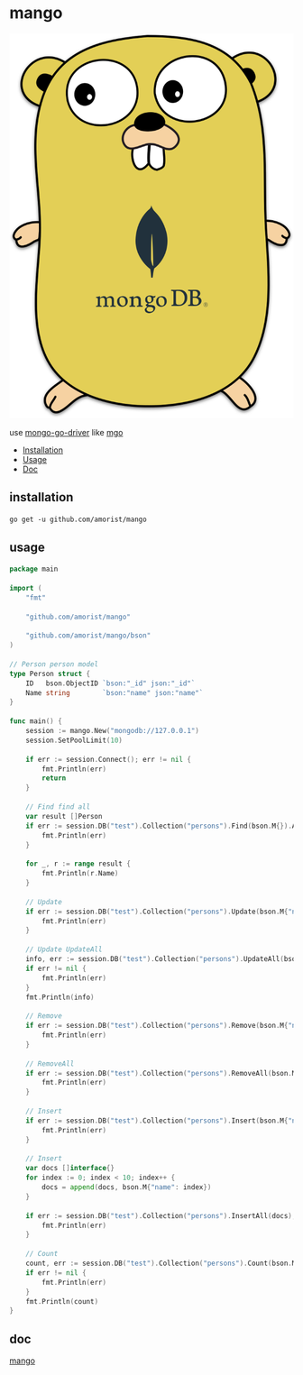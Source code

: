 # mango

![mango](./logo/mango.svg)

use [mongo-go-driver](https://github.com/mongodb/mongo-go-driver) like [mgo](https://github.com/globalsign/mgo)

- [Installation](#installation)
- [Usage](#usage)
- [Doc](#doc)

## installation

`go get -u github.com/amorist/mango`

## usage

```go
package main

import (
    "fmt"

    "github.com/amorist/mango"

    "github.com/amorist/mango/bson"
)

// Person person model
type Person struct {
    ID   bson.ObjectID `bson:"_id" json:"_id"`
    Name string        `bson:"name" json:"name"`
}

func main() {
    session := mango.New("mongodb://127.0.0.1")
    session.SetPoolLimit(10)

    if err := session.Connect(); err != nil {
        fmt.Println(err)
        return
    }

    // Find find all
    var result []Person
    if err := session.DB("test").Collection("persons").Find(bson.M{}).All(&result); err != nil {
        fmt.Println(err)
    }

    for _, r := range result {
        fmt.Println(r.Name)
    }

    // Update
    if err := session.DB("test").Collection("persons").Update(bson.M{"name": "name1"}, bson.M{"$set": bson.M{"name": "name2"}}); err != nil {
        fmt.Println(err)
    }

    // Update UpdateAll
    info, err := session.DB("test").Collection("persons").UpdateAll(bson.M{"name": "name1"}, bson.M{"$set": bson.M{"name": "name"}})
    if err != nil {
        fmt.Println(err)
    }
    fmt.Println(info)

    // Remove
    if err := session.DB("test").Collection("persons").Remove(bson.M{"name": "name"}); err != nil {
        fmt.Println(err)
    }

    // RemoveAll
    if err := session.DB("test").Collection("persons").RemoveAll(bson.M{"name": "name"}); err != nil {
        fmt.Println(err)
    }

    // Insert
    if err := session.DB("test").Collection("persons").Insert(bson.M{"name": "name"}); err != nil {
        fmt.Println(err)
    }

    // Insert
    var docs []interface{}
    for index := 0; index < 10; index++ {
        docs = append(docs, bson.M{"name": index})
    }

    if err := session.DB("test").Collection("persons").InsertAll(docs); err != nil {
        fmt.Println(err)
    }

    // Count
    count, err := session.DB("test").Collection("persons").Count(bson.M{"name": "name"})
    if err != nil {
        fmt.Println(err)
    }
    fmt.Println(count)
}
```

## doc

[mango](https://godoc.org/github.com/amorist/mango)
